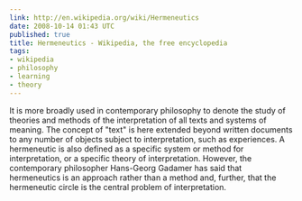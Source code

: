 ```yaml
---
link: http://en.wikipedia.org/wiki/Hermeneutics
date: 2008-10-14 01:43 UTC
published: true
title: Hermeneutics - Wikipedia, the free encyclopedia
tags:
- wikipedia
- philosophy
- learning
- theory
---
```


It is more broadly used in contemporary philosophy to denote the study of theories and methods of the interpretation of all texts and systems of meaning. The concept of "text" is here extended beyond written documents to any number of objects subject to interpretation, such as experiences. A hermeneutic is also defined as a specific system or method for interpretation, or a specific theory of interpretation. However, the contemporary philosopher Hans-Georg Gadamer has said that hermeneutics is an approach rather than a method and, further, that the hermeneutic circle is the central problem of interpretation.
